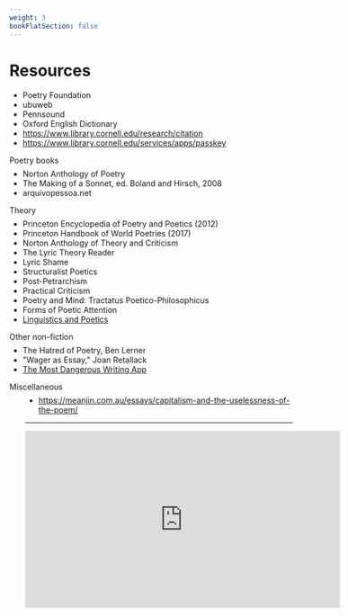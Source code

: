 ```yaml
---
weight: 3
bookFlatSection: false
---
```


# Resources

* Poetry Foundation
* ubuweb  
* Pennsound  
* Oxford English Dictionary
* https://www.library.cornell.edu/research/citation
* https://www.library.cornell.edu/services/apps/passkey

<div style="margin-left:0; margin-bottom:-.5em;">Poetry books</div>

* Norton Anthology of Poetry
* The Making of a Sonnet, ed. Boland and Hirsch, 2008
* arquivopessoa.net


<div style="margin-left:0; margin-bottom:-.5em;">Theory</div>

* Princeton Encyclopedia of Poetry and Poetics (2012)
* Princeton Handbook of World Poetries (2017)
* Norton Anthology of Theory and Criticism
* The Lyric Theory Reader
* Lyric Shame
* Structuralist Poetics
* Post-Petrarchism
* Practical Criticism
* Poetry and Mind: Tractatus Poetico-Philosophicus
* Forms of Poetic Attention
* [Linguistics and Poetics](https://monoskop.org/images/8/84/Jakobson_Roman_1960_Closing_statement_Linguistics_and_Poetics.pdf)

<div style="margin-left:0; margin-bottom:-.5em;">Other non-fiction</div>

* The Hatred of Poetry, Ben Lerner
* "Wager as Essay," Joan Retallack
* [The Most Dangerous Writing App](https://www.squibler.io/dangerous-writing-prompt-app)

<div style="margin-left:0; margin-bottom:-.5em;">Miscellaneous</div>
<div style="margin-left:2em">

* https://meanjin.com.au/essays/capitalism-and-the-uselessness-of-the-poem/
<hr>
<iframe width="560" height="315" src="https://www.youtube.com/embed/wUTaNQWjNy8" frameborder="0" allow="accelerometer; autoplay; encrypted-media; gyroscope; picture-in-picture" allowfullscreen></iframe>
</div>

</div>
